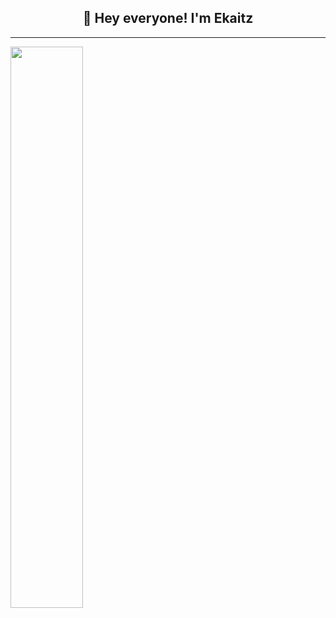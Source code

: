 <h2 align="center">👋 Hey everyone! I'm Ekaitz</h1>

<!-- ### 🏆 Github Stats -->

---

<img  src="https://github-readme-streak-stats.herokuapp.com/?user=ekalons&theme=dark&hide_border=true&date_format=M%20j%5B%2C%20Y%5D" width="48%" align="center">




<!-- - 👋 Hi, I’m @ekalons -->
<!-- - 👀 I’m interested in ... -->
<!-- - 🌱 I’m currently learning ... -->
<!-- - 💞️ I’m looking to collaborate on ... -->
<!-- - 📫 How to reach me ... -->

<!---
ekalons/ekalons is a ✨ special ✨ repository because its `README.md` (this file) appears on your GitHub profile.
You can click the Preview link to take a look at your changes.
--->
